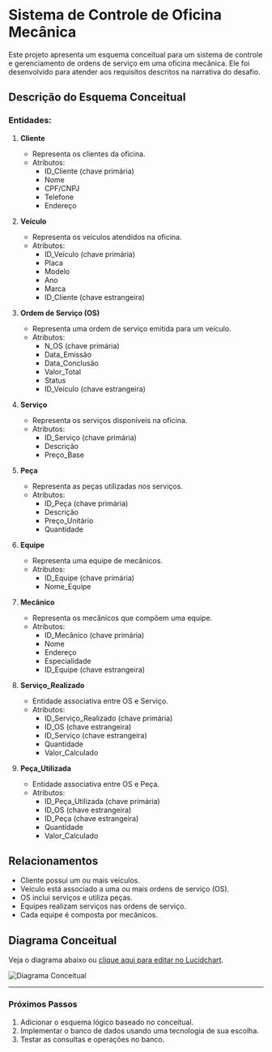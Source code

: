 # Sistema de Controle de Oficina Mecânica

Este projeto apresenta um esquema conceitual para um sistema de controle e gerenciamento de ordens de serviço em uma oficina mecânica. Ele foi desenvolvido para atender aos requisitos descritos na narrativa do desafio.

## Descrição do Esquema Conceitual

### Entidades:
1. **Cliente**
   - Representa os clientes da oficina.
   - Atributos:
     - ID_Cliente (chave primária)
     - Nome
     - CPF/CNPJ
     - Telefone
     - Endereço

2. **Veículo**
   - Representa os veículos atendidos na oficina.
   - Atributos:
     - ID_Veículo (chave primária)
     - Placa
     - Modelo
     - Ano
     - Marca
     - ID_Cliente (chave estrangeira)

3. **Ordem de Serviço (OS)**
   - Representa uma ordem de serviço emitida para um veículo.
   - Atributos:
     - N_OS (chave primária)
     - Data_Emissão
     - Data_Conclusão
     - Valor_Total
     - Status
     - ID_Veículo (chave estrangeira)

4. **Serviço**
   - Representa os serviços disponíveis na oficina.
   - Atributos:
     - ID_Serviço (chave primária)
     - Descrição
     - Preço_Base

5. **Peça**
   - Representa as peças utilizadas nos serviços.
   - Atributos:
     - ID_Peça (chave primária)
     - Descrição
     - Preço_Unitário
     - Quantidade

6. **Equipe**
   - Representa uma equipe de mecânicos.
   - Atributos:
     - ID_Equipe (chave primária)
     - Nome_Equipe

7. **Mecânico**
   - Representa os mecânicos que compõem uma equipe.
   - Atributos:
     - ID_Mecânico (chave primária)
     - Nome
     - Endereço
     - Especialidade
     - ID_Equipe (chave estrangeira)

8. **Serviço_Realizado**
   - Entidade associativa entre OS e Serviço.
   - Atributos:
     - ID_Serviço_Realizado (chave primária)
     - ID_OS (chave estrangeira)
     - ID_Serviço (chave estrangeira)
     - Quantidade
     - Valor_Calculado

9. **Peça_Utilizada**
   - Entidade associativa entre OS e Peça.
   - Atributos:
     - ID_Peça_Utilizada (chave primária)
     - ID_OS (chave estrangeira)
     - ID_Peça (chave estrangeira)
     - Quantidade
     - Valor_Calculado

## Relacionamentos
- Cliente possui um ou mais veículos.
- Veículo está associado a uma ou mais ordens de serviço (OS).
- OS inclui serviços e utiliza peças.
- Equipes realizam serviços nas ordens de serviço.
- Cada equipe é composta por mecânicos.

## Diagrama Conceitual
Veja o diagrama abaixo ou [clique aqui para editar no Lucidchart](https://mlai.lucid.app/plugin/edit/aiplugin_a306a58e-fb4b-44c0-931d-d35f30978367).

![Diagrama Conceitual](https://mlai.lucid.app/plugin/images/aiplugin_a306a58e-fb4b-44c0-931d-d35f30978367)

---

### Próximos Passos
1. Adicionar o esquema lógico baseado no conceitual.
2. Implementar o banco de dados usando uma tecnologia de sua escolha.
3. Testar as consultas e operações no banco.

